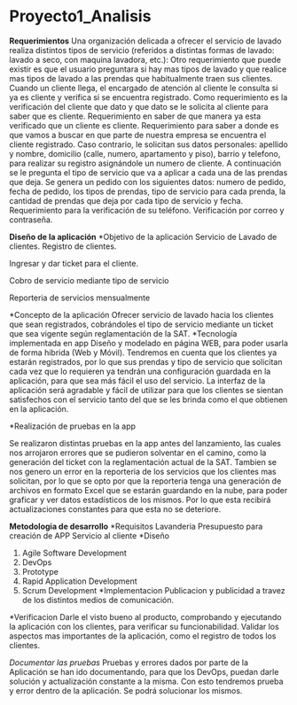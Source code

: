 # Proyecto1_Analisis
**Requerimientos**
Una organización delicada a ofrecer el servicio de lavado realiza distintos tipos de servicio (referidos a distintas formas de lavado: lavado a seco, con maquina lavadora, etc.):
Otro requerimiento que puede existir es que el usuario preguntara si hay mas tipos de lavado y que realice mas tipos de lavado a las prendas que habitualmente traen sus clientes. Cuando un cliente llega, el encargado de atención al cliente le consulta si ya es cliente y verifica si se encuentra registrado. Como requerimiento es la verificación del cliente que dato y que dato se le solicita al cliente para saber que es cliente. Requerimiento en saber de que manera ya esta verificado que un cliente es cliente. Requerimiento para saber a donde es que vamos a buscar en que parte de nuestra empresa se encuentra el cliente registrado. Caso contrario, le solicitan sus datos personales: apellido y nombre, domicilio (calle, numero, apartamento y piso), barrio y telefono, para realizar su registro asignándole un numero de cliente. A continuación se le pregunta el tipo de servicio que va a aplicar a cada una de las prendas que deja. Se genera un pedido con los siguientes datos: numero de pedido, fecha de pedido, los tipos de prendas, tipo de servicio para cada prenda, la cantidad de prendas que deja por cada tipo de servicio y fecha. Requerimiento para la verificación de su teléfono. Verificación por correo y contraseña.

**Diseño de la aplicación**
*Objetivo de la aplicación
Servicio de Lavado de clientes.
Registro de clientes.

Ingresar y dar ticket para el cliente.

Cobro de servicio mediante tipo de servicio

Reporteria de servicios mensualmente

*Concepto de la aplicación
Ofrecer servicio de lavado hacia los clientes que sean registrados, cobrándoles el tipo de servicio mediante un ticket que sea vigente según reglamentación de la SAT.
*Tecnología implementada en app
Diseño y modelado en página WEB, para poder usarla de forma hibrida (Web y Móvil). Tendremos en cuenta que los clientes ya estarán registrados, por lo que sus prendas y tipo de servicio que solicitan cada vez que lo requieren ya tendrán una configuración guardada en la aplicación, para que sea más fácil el uso del servicio. La interfaz de la aplicación será agradable y fácil de utilizar para que los clientes se sientan satisfechos con el servicio tanto del que se les brinda como el que obtienen en la aplicación.

*Realización de pruebas en la app

Se realizaron distintas pruebas en la app antes del lanzamiento, las cuales nos arrojaron errores que se pudieron solventar en el camino, como la generación del ticket con la reglamentación actual de la SAT. Tambien se nos genero un error en la reporteria de los servicios que los clientes mas solicitan, por lo que se opto por que la reporteria tenga una generación de archivos en formato Excel que se estarán guardando en la nube, para poder graficar y ver datos estadísticos de los mismos. Por lo que esta recibirá actualizaciones constantes para que esta no se deteriore. 

**Metodologia de desarrollo**
*Requisitos
Lavanderia
Presupuesto para creación de APP
Servicio al cliente
*Diseño
1. Agile Software Development
2. DevOps
3. Prototype
4. Rapid Application Development
5. Scrum Development
*Implementacion
Publicacion y publicidad a travez de los distintos medios de comunicación.

*Verificacion
Darle el visto bueno al producto, comprobando y ejecutando la aplicación con los clientes, para verificar su funcionabilidad. Validar los aspectos mas importantes de la aplicación, como el registro de todos los clientes.

*Documentar las pruebas*
Pruebas y errores dados por parte de la Aplicación se han ido documentando, para que los DevOps, puedan darle solución y actualización constante a la misma.
Con esto tendremos prueba y error dentro de la aplicación. Se podrá solucionar los mismos.
